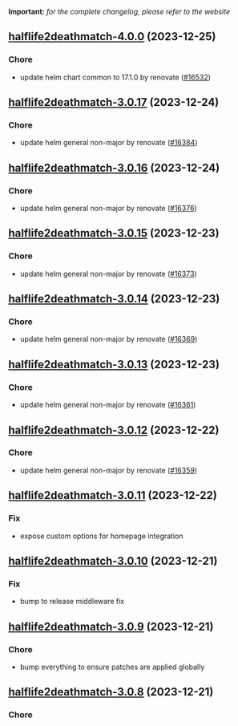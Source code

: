 **Important:**
*for the complete changelog, please refer to the website*




## [halflife2deathmatch-4.0.0](https://github.com/truecharts/charts/compare/halflife2deathmatch-3.0.17...halflife2deathmatch-4.0.0) (2023-12-25)

### Chore

- update helm chart common to 17.1.0 by renovate ([#16532](https://github.com/truecharts/charts/issues/16532))
  
  


## [halflife2deathmatch-3.0.17](https://github.com/truecharts/charts/compare/halflife2deathmatch-3.0.16...halflife2deathmatch-3.0.17) (2023-12-24)

### Chore

- update helm general non-major by renovate ([#16384](https://github.com/truecharts/charts/issues/16384))
  
  


## [halflife2deathmatch-3.0.16](https://github.com/truecharts/charts/compare/halflife2deathmatch-3.0.15...halflife2deathmatch-3.0.16) (2023-12-24)

### Chore

- update helm general non-major by renovate ([#16376](https://github.com/truecharts/charts/issues/16376))
  
  


## [halflife2deathmatch-3.0.15](https://github.com/truecharts/charts/compare/halflife2deathmatch-3.0.14...halflife2deathmatch-3.0.15) (2023-12-23)

### Chore

- update helm general non-major by renovate ([#16373](https://github.com/truecharts/charts/issues/16373))
  
  


## [halflife2deathmatch-3.0.14](https://github.com/truecharts/charts/compare/halflife2deathmatch-3.0.13...halflife2deathmatch-3.0.14) (2023-12-23)

### Chore

- update helm general non-major by renovate ([#16369](https://github.com/truecharts/charts/issues/16369))
  
  


## [halflife2deathmatch-3.0.13](https://github.com/truecharts/charts/compare/halflife2deathmatch-3.0.12...halflife2deathmatch-3.0.13) (2023-12-23)

### Chore

- update helm general non-major by renovate ([#16361](https://github.com/truecharts/charts/issues/16361))
  
  


## [halflife2deathmatch-3.0.12](https://github.com/truecharts/charts/compare/halflife2deathmatch-3.0.11...halflife2deathmatch-3.0.12) (2023-12-22)

### Chore

- update helm general non-major by renovate ([#16359](https://github.com/truecharts/charts/issues/16359))
  
  


## [halflife2deathmatch-3.0.11](https://github.com/truecharts/charts/compare/halflife2deathmatch-3.0.10...halflife2deathmatch-3.0.11) (2023-12-22)

### Fix

- expose custom options for homepage integration
  
  


## [halflife2deathmatch-3.0.10](https://github.com/truecharts/charts/compare/halflife2deathmatch-3.0.9...halflife2deathmatch-3.0.10) (2023-12-21)

### Fix

- bump to release middleware fix
  
  


## [halflife2deathmatch-3.0.9](https://github.com/truecharts/charts/compare/halflife2deathmatch-3.0.8...halflife2deathmatch-3.0.9) (2023-12-21)

### Chore

- bump everything to ensure patches are applied globally
  
  


## [halflife2deathmatch-3.0.8](https://github.com/truecharts/charts/compare/halflife2deathmatch-3.0.7...halflife2deathmatch-3.0.8) (2023-12-21)

### Chore
